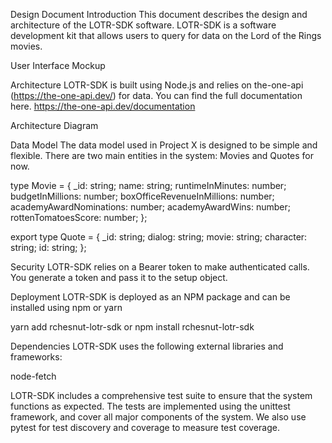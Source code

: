 Design Document
Introduction
This document describes the design and architecture of the LOTR-SDK software. LOTR-SDK is a software development kit that allows users to query for data on the Lord of the Rings movies.

User Interface Mockup

Architecture
LOTR-SDK is built using Node.js and relies on the-one-api (https://the-one-api.dev/) for data.
You can find the full documentation here.
https://the-one-api.dev/documentation

Architecture Diagram

Data Model
The data model used in Project X is designed to be simple and flexible. There are two main entities in the system: Movies and Quotes for now.

type Movie = {
\_id: string;
name: string;
runtimeInMinutes: number;
budgetInMillions: number;
boxOfficeRevenueInMillions: number;
academyAwardNominations: number;
academyAwardWins: number;
rottenTomatoesScore: number;
};

export type Quote = {
\_id: string;
dialog: string;
movie: string;
character: string;
id: string;
};

Security
LOTR-SDK relies on a Bearer token to make authenticated calls. You generate a token and pass it to the setup object.

Deployment
LOTR-SDK is deployed as an NPM package and can be installed using npm or yarn

yarn add rchesnut-lotr-sdk
or
npm install rchesnut-lotr-sdk

Dependencies
LOTR-SDK uses the following external libraries and frameworks:

node-fetch

LOTR-SDK includes a comprehensive test suite to ensure that the system functions as expected. The tests are implemented using the unittest framework, and cover all major components of the system. We also use pytest for test discovery and coverage to measure test coverage.

